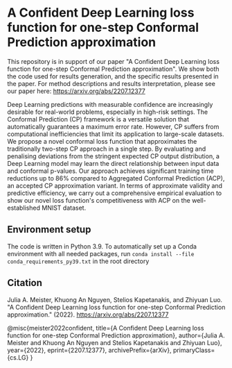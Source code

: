 # A Confident Deep Learning loss function for one-step Conformal Prediction approximation 


This repository is in support of our paper "A Confident Deep Learning loss function for one-step Conformal Prediction approximation". We show both the code used for results generation, and the specific results presented in the paper. For method descriptions and results interpretation, please see our paper here: https://arxiv.org/abs/2207.12377

Deep Learning predictions with measurable confidence are increasingly desirable for real-world problems, especially in high-risk settings. The Conformal Prediction (CP) framework is a versatile solution that automatically guarantees a maximum error rate. However, CP suffers from computational inefficiencies that limit its application to large-scale datasets. We propose a novel conformal loss function that approximates the traditionally two-step CP approach in a single step. By evaluating and penalising deviations from the stringent expected CP output distribution, a Deep Learning model may learn the direct relationship between input data and conformal p-values. Our approach achieves significant training time reductions up to 86% compared to Aggregated Conformal Prediction (ACP), an accepted CP approximation variant. In terms of approximate validity and predictive efficiency, we carry out a comprehensive empirical evaluation to show our novel loss function's competitiveness with ACP on the well-established MNIST dataset. 


## Environment setup
The code is written in Python 3.9. To automatically set up a Conda environment with all needed packages, run ```conda install --file conda_requirements_py39.txt``` in the root directory


## Citation

Julia A. Meister, Khuong An Nguyen, Stelios Kapetanakis, and Zhiyuan Luo. "A Confident Deep Learning loss function for one-step Conformal Prediction approximation." (2022). https://arxiv.org/abs/2207.12377


@misc{meister2022confident,
    title={A Confident Deep Learning loss function for one-step Conformal Prediction approximation},
    author={Julia A. Meister and Khuong An Nguyen and Stelios Kapetanakis and Zhiyuan Luo},
    year={2022},
    eprint={2207.12377},
    archivePrefix={arXiv},
    primaryClass={cs.LG}
}
